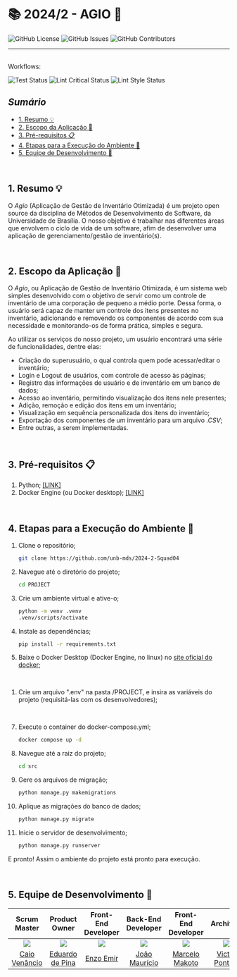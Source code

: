 # 📚 2024/2 - AGIO 📂 <!-- omit from toc -->
![GitHub License](https://img.shields.io/github/license/unb-mds/2024-2-Agio)
![GitHub Issues](https://img.shields.io/github/issues/unb-mds/2024-2-Agio)
![GitHub Contributors](https://img.shields.io/github/contributors/unb-mds/2024-2-Agio)

---

<br>
Workflows:

![Test Status](https://github.com/unb-mds/2024-2-Agio/actions/workflows/django-ci.yml/badge.svg)
![Lint Critical Status](https://github.com/unb-mds/2024-2-Agio/actions/workflows/lint-critical.yml/badge.svg)
![Lint Style Status](https://github.com/unb-mds/2024-2-Agio/actions/workflows/lint-style.yml/badge.svg)


## ***Sumário*** <!-- omit from toc -->
- [1. Resumo 💡](#1-resumo-)
- [2. Escopo da Aplicação 💼](#2-escopo-da-aplicação-)
- [3. Pré-requisitos 📋](#3-pré-requisitos-)
- [4. Etapas para a Execução do Ambiente 🔧](#4-etapas-para-a-execução-do-ambiente-)
- [5. Equipe de Desenvolvimento 👥](#5-equipe-de-desenvolvimento-)

<br>


## 1. Resumo 💡
O *Agio* (Aplicação de Gestão de Inventário Otimizada) é um projeto open source da disciplina de Métodos de Desenvolvimento de Software, da Universidade de Brasília. O nosso objetivo é trabalhar nas diferentes áreas que envolvem o ciclo de vida de um software, afim de desenvolver uma aplicação de gerenciamento/gestão de inventário(s).

<br>


## 2. Escopo da Aplicação 💼
O *Agio*, ou Aplicação de Gestão de Inventário Otimizada, é um sistema web simples desenvolvido com o objetivo de servir como um controle de inventário de uma corporação de pequeno a médio porte. Dessa forma, o usuário será capaz de manter um controle dos itens presentes no inventário, adicionando e removendo os componentes de acordo com sua necessidade e monitorando-os de forma prática, simples e segura.

Ao utilizar os serviços do nosso projeto, um usuário encontrará uma série de funcionalidades, dentre elas:

*   Criação do superusuário, o qual controla quem pode acessar/editar o inventário;
*   Login e Logout de usuários, com controle de acesso às páginas;
*   Registro das informações de usuário e de inventário em um banco de dados;
*   Acesso ao inventário, permitindo visualização dos itens nele presentes;
*   Adição, remoção e edição dos itens em um inventário;
*   Visualização em sequência personalizada dos itens do inventário;
*   Exportação dos componentes de um inventário para um arquivo *.CSV*;
*   Entre outras, a serem implementadas.


<br>

## 3. Pré-requisitos 📋
1. Python; [[LINK]](https://www.python.org/downloads/)
2. Docker Engine (ou Docker desktop); [[LINK]](https://www.docker.com/products/docker-desktop/)

<br>


## 4. Etapas para a Execução do Ambiente 🔧

1. Clone o repositório;
    ```Bash
    git clone https://github.com/unb-mds/2024-2-Squad04

2. Navegue até o diretório do projeto;
    ```Bash
    cd PROJECT

3. Crie um ambiente virtual e ative-o;
    ```Bash
    python -m venv .venv
    .venv/scripts/activate

4. Instale as dependências;
    ```Bash
    pip install -r requirements.txt

5. Baixe o Docker Desktop (Docker Engine, no linux) no [site oficial do docker](https://www.docker.com/products/docker-desktop/);

<br>

1. Crie um arquivo ".env" na pasta /PROJECT, e insira as variáveis do projeto (requisitá-las com os desenvolvedores);

<br>

7. Execute o container do docker-compose.yml;
    ```Bash
    docker compose up -d

8. Navegue até a raiz do projeto;
    ```Bash
    cd src 

9. Gere os arquivos de migração; 
    ```Bash
    python manage.py makemigrations

10. Aplique as migrações do banco de dados;
    ```Bash
    python manage.py migrate

11. Inicie o servidor de desenvolvimento;
    ```Bash
    python manage.py runserver

E pronto! Assim o ambiente do projeto está pronto para execução.

<br>


## 5. Equipe de Desenvolvimento 👥

| Scrum Master | Product Owner | Front-End Developer | Back-End Developer | Front-End Developer | Architect |
|:-------------------------------------------------------------:|:-----------------------------------------------------------:|:-----------------------------------------------------------:|:-----------------------------------------------------------:|:-----------------------------------------------------------:|:-----------------------------------------------------------:|
| [![](https://avatars.githubusercontent.com/caio-venancio)](https://github.com/caio-venancio) | [![](https://avatars.githubusercontent.com/eduardodpms)](https://github.com/eduardodpms) | [![](https://avatars.githubusercontent.com/EnzoEmir)](https://github.com/EnzoEmir) | [![](https://avatars.githubusercontent.com/JMPNascimento)](https://github.com/JMPNascimento) | [![](https://avatars.githubusercontent.com/MM4k)](https://github.com/MM4k) | [![](https://avatars.githubusercontent.com/VictorPontual)](https://github.com/VictorPontual) |
| [Caio Venâncio](https://github.com/caio-venancio) | [Eduardo de Pina](https://github.com/eduardodpms) | [Enzo Emir](https://github.com/EnzoEmir) | [João Maurício](https://github.com/JMPNascimento) | [Marcelo Makoto](https://github.com/MM4k) | [Victor Pontual](https://github.com/VictorPontual) |
